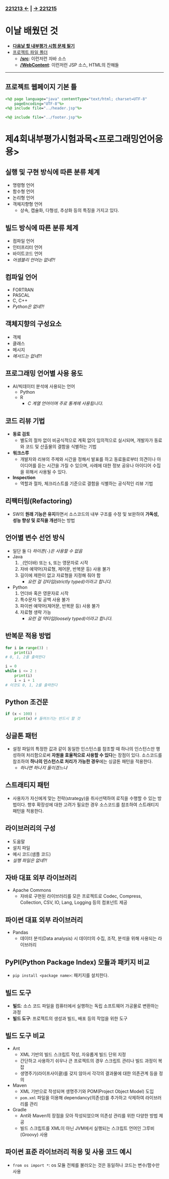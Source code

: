 ﻿### [221213 ←](/221205-_JSP/221213/) | [→ 221215](/221205-_JSP/221215/)

# 이날 배웠던 것

- [**다음날 할 내부평가 시험 문제 필기**](#제4회내부평가시험과목프로그래밍언어응용)
- [프로젝트 파일 폴더](/999999_ETC/3_project/jslhrdServlet/)
    - [**/src**](/999999_ETC/3_project/jslhrdServlet/src/): 이런저런 자바 소스
    - [**/WebContent**](/999999_ETC/3_project/jslhrdServlet/WebContent/): 이런저런 JSP 소스, HTML의 잔해들

---

## 프로젝트 웹페이지 기본 틀

```jsp
<%@ page language="java" contentType="text/html; charset=UTF-8"
    pageEncoding="UTF-8"%>
<%@ include file="../header.jsp"%>

<%@ include file="../footer.jsp"%>
```

##

# 제4회내부평가시험과목<프로그래밍언어응용>

## 실행 및 구현 방식에 따른 분류 체계

- 명령형 언어
- 함수형 언어
- 논리형 언어
- 객체지향형 언어
    - 상속, 캡슐화, 다형성, 추상화 등의 특징을 가지고 있다.

## 빌드 방식에 따른 분류 체계

- 컴파일 언어
- 인터프리터 언어
- 바이트코드 언어
- _어셈블리 언어는 없네?!_

## 컴파일 언어

- FORTRAN
- PASCAL
- C, C++
- _Python은 없네?!_

## 객체지향의 구성요소

- 객체
- 클래스
- 메시지
- _메서드는 없네?!_

## 프로그래밍 언어별 사용 용도

- AI/빅데이터 분석에 사용되는 언어
    - Python
    - R
        - _C 계열 언어이며 주로 통계에 사용됩니다._

## 코드 리뷰 기법

- **동료 검토**
    - 별도의 절차 없이 비공식적으로 계획 없이 임의적으로 실시되며, 개발자가 동료와 코드 및 산출물의 결함을 식별하는 기법
- **워크스루**
    - 개발자와 리뷰의 주제와 시간을 정해서 발표를 하고 동료들로부터 의견이나 아이디어를 듣는 시간을 가질 수 있으며, 사례에 대한 정보 공유나 아이디어 수집을 위해서 사용될 수 있다.
- **Inspection**
    - 역할과 절차, 체크리스트를 기준으로 결함을 식별하는 공식적인 리뷰 기법

## 리팩터링(Refactoring)

- SW의 **원래 기능은 유지**하면서 소스코드의 내부 구조를 수정 및 보완하여 **가독성, 성능 향상 및 로직을 개선**하는 방법

## 언어별 변수 선언 방식

- 일단 둘 다 _하이픈(`-`)은 사용할 수 없음_
- Java
    1. `_`(언더바) 또는 `$`, 또는 영문자로 시작
    1. 자바 예약어(자료형, 제어문, 반복문 등) 사용 불가
    1. 길이에 제한이 없고 자료형을 지정해 줘야 함
        - _요런 걸 강타입(strictly typed)이라고 합니다._
- Python
    1. 언더바 혹은 영문자로 시작
    1. 특수문자 및 공백 사용 불가
    1. 파이썬 예약어(제어문, 반복문 등) 사용 불가
    1. 자료형 생략 가능
        - _요런 걸 약타입(loosely typed)이라고 합니다._

## 반복문 적용 방법

```python
for i in range(3) :
    print(i)
# 0, 1, 2를 출력한다
```

```python
i = 0
while i <= 2 :
    print(i)
    i = i + 1
# 이것도 0, 1, 2를 출력한다
```

## Python 조건문

```python
if (x < 100) :
    print(x) # 들여쓰기는 반드시 할 것
```

## 싱글톤 패턴

- 설정 파일의 특정한 값과 같이 동일한 인스턴스를 참조할 때 하나의 인스턴스만 행성하여 처리함으로써 **자원을 효율적으로 사용할 수 있다**는 장점이 있다. 소스코드를 참조하여 **하나의 인스턴스로 처리가 가능한 경우**에는 싱글톤 패턴을 적용한다.
    - _하나면 하나지 둘이겠느냐_

## 스트래티지 패턴

- 사용자가 자신에게 맞는 전략(strategy)을 취사선택하여 로직을 수행할 수 있는 방법이다. 향후 확장성에 대한 고려가 필요한 경우 소스코드를 참조하여 스트래티지 패턴을 적용한다.

## 라이브러리의 구성

- 도움말
- 설치 파일
- 예시 코드(샘플 코드)
- _실행 파일은 없네?!_

## 자바 대표 외부 라이브러리

- Apache Commons
    - 자바로 구현된 라이브러리를 모은 프로젝트로 Codec, Compress, Collection, CSV, IO, Lang, Logging 등의 컴포넌트 제공

## 파이썬 대표 외부 라이브러리

- Pandas
    - 데이터 분석(Data analysis) 시 데이터의 수집, 조작, 분석을 위해 사용되는 라이브러리

## PyPI(Python Package Index) 모듈과 패키지 비교

- `pip install <package name>`: 패키지를 설치한다.

## 빌드 도구

- **빌드**: 소스 코드 파일을 컴퓨터에서 실행하는 독립 소프트웨어 가공물로 변환하는 과정
- **빌드 도구**: 프로젝트의 생성과 빌드, 배포 등의 작업을 위한 도구 

## 빌드 도구 비교

- Ant
    - XML 기반의 빌드 스크립트 작성, 자유롭게 빌드 단위 지정
    - 간단하고 사용하기 쉬우나 큰 프로젝트의 경우 스크립트 관리나 빌드 과정이 복잡
    - 생명주기(라이프사이클)를 갖지 않아서 각각의 결과물에 대한 의존관계 등을 정의
- Maven
    - XML 기반으로 작성되며 생명주기와 POM(Project Object Model) 도입
    - `pom.xml` 파일을 이용해 dependancy(의존성)를 추가하고 삭제하여 라이브러리를 관리
- Gradle
    - Ant와 Maven의 장점을 모아 작성되었으며 의존성 관리를 위한 다양한 방법 제공
    - 빌드 스크립트를 XML이 아닌 JVM에서 실행되는 스크립트 언어인 그루비(Groovy) 사용

## 파이썬 표준 라이브러리 적용 및 사용 코드 예시

- `from os import *`: os 모듈 전체를 불러오는 것은 동일하나 코드는 변수/함수만 사용